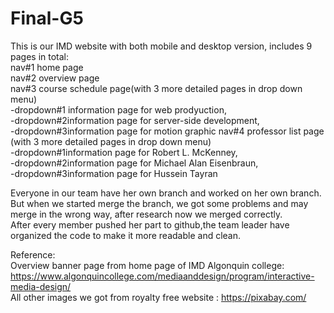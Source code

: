 # Final-G5
This is our IMD website with both mobile and desktop version, includes 9 pages in total:</br>
nav#1 home page </br>
nav#2 overview page </br>
nav#3 course schedule page(with 3 more detailed pages in drop down menu) </br>
          -dropdown#1 information page for web prodyuction, </br>
          -dropdown#2information page for server-side development, </br>
          -dropdown#3information page for motion graphic
nav#4 professor list page (with 3 more detailed pages in drop down menu) </br>
          -dropdown#1information page for Robert L. McKenney,  </br>
          -dropdown#2information page for Michael Alan Eisenbraun, </br>
          -dropdown#3information page for Hussein Tayran</br>        

Everyone in our team have her own branch and worked on her own branch. But when we started merge the branch, we got some problems and may merge in the wrong way, after research now we merged correctly. </br>
After every member pushed her part to github,the team leader have organized the code to make it more readable and clean.

Reference:</br>
Overview banner page from home page of IMD Algonquin college: https://www.algonquincollege.com/mediaanddesign/program/interactive-media-design/ </br>
All other images we got from royalty free website : https://pixabay.com/
